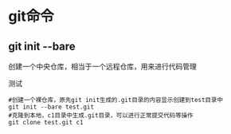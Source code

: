 # git命令
## git init --bare
创建一个中央仓库，相当于一个远程仓库，用来进行代码管理

测试
```shell
#创建一个裸仓库，原先git init生成的.git目录的内容显示创建到test目录中
git init --bare test.git
#克隆到本地，c1目录中生成.git目录，可以进行正常提交代码等操作
git clone test.git c1
```
